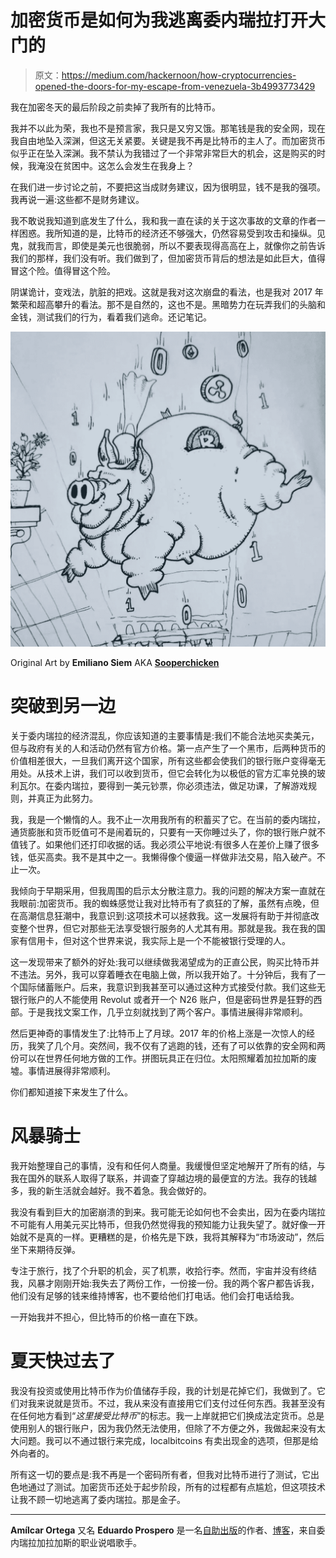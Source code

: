 # 加密货币是如何为我逃离委内瑞拉打开大门的

> 原文：<https://medium.com/hackernoon/how-cryptocurrencies-opened-the-doors-for-my-escape-from-venezuela-3b4993773429>

我在加密冬天的最后阶段之前卖掉了我所有的比特币。

我并不以此为荣，我也不是预言家，我只是又穷又饿。那笔钱是我的安全网，现在我自由地坠入深渊，但这无关紧要。关键是我不再是比特币的主人了。而加密货币似乎正在坠入深渊。我不禁认为我错过了一个非常非常巨大的机会，这是购买的时候，我淹没在贫困中。这怎么会发生在我身上？

在我们进一步讨论之前，不要把这当成财务建议，因为很明显，钱不是我的强项。我再说一遍:这些都不是财务建议。

我不敢说我知道到底发生了什么，我和我一直在读的关于这次事故的文章的作者一样困惑。我所知道的是，比特币的经济还不够强大，仍然容易受到攻击和操纵。见鬼，就我而言，即使是美元也很脆弱，所以不要表现得高高在上，就像你之前告诉我们的那样，我们没有听。我们做到了，但加密货币背后的想法是如此巨大，值得冒这个险。值得冒这个险。

阴谋诡计，变戏法，肮脏的把戏。这就是我对这次崩盘的看法，也是我对 2017 年繁荣和超高攀升的看法。那不是自然的，这也不是。黑暗势力在玩弄我们的头脑和金钱，测试我们的行为，看着我们逃命。还记笔记。

![](img/db4ef4984673c46574050933b61caa05.png)

Original Art by **Emiliano Siem** AKA [**Sooperchicken**](https://www.instagram.com/sooperchicken/)

# 突破到另一边

关于委内瑞拉的经济混乱，你应该知道的主要事情是:我们不能合法地买卖美元，但与政府有关的人和活动仍然有官方价格。第一点产生了一个黑市，后两种货币的价值相差很大，一旦我们离开这个国家，所有这些都会使我们的银行账户变得毫无用处。从技术上讲，我们可以收到货币，但它会转化为以极低的官方汇率兑换的玻利瓦尔。在委内瑞拉，要得到一美元钞票，你必须违法，做足功课，了解游戏规则，并真正为此努力。

我，我是一个懒惰的人。我不止一次用我所有的积蓄买了它。在当前的委内瑞拉，通货膨胀和货币贬值可不是闹着玩的，只要有一天你睡过头了，你的银行账户就不值钱了。如果他们还打印收据的话。我必须公平地说:有很多人在差价上赚了很多钱，低买高卖。我不是其中之一。我懒得像个傻逼一样做非法交易，陷入破产。不止一次。

我倾向于早期采用，但我周围的启示太分散注意力。我的问题的解决方案一直就在我眼前:加密货币。我的蜘蛛感觉让我对比特币有了疯狂的了解，虽然有点晚，但在高潮信息狂潮中，我意识到:这项技术可以拯救我。这一发展将有助于并彻底改变整个世界，但它对那些无法享受银行服务的人尤其有用。那就是我。我在我的国家有信用卡，但对这个世界来说，我实际上是一个不能被银行受理的人。

这一发现带来了额外的好处:我可以继续做我渴望成为的正直公民，购买比特币并不违法。另外，我可以穿着睡衣在电脑上做，所以我开始了。十分钟后，我有了一个国际储蓄账户。后来，我意识到我甚至可以通过这种方式接受付款。我们这些无银行账户的人不能使用 Revolut 或者开一个 N26 账户，但是密码世界是狂野的西部。于是我找文案工作，几乎立刻就找到了两个客户。事情进展得非常顺利。

然后更神奇的事情发生了:比特币上了月球。2017 年的价格上涨是一次惊人的经历，我笑了几个月。突然间，我不仅有了逃跑的钱，还有了可以依靠的安全网和两份可以在世界任何地方做的工作。拼图玩具正在归位。太阳照耀着加拉加斯的废墟。事情进展得非常顺利。

你们都知道接下来发生了什么。

# 风暴骑士

我开始整理自己的事情，没有和任何人商量。我缓慢但坚定地解开了所有的结，与我在国外的联系人取得了联系，并调查了穿越边境的最便宜的方法。我存的钱越多，我的新生活就会越好。我不着急。我会做好的。

我没有看到巨大的加密崩溃的到来。我可能无论如何也不会卖出，因为在委内瑞拉不可能有人用美元买比特币，但我仍然觉得我的预知能力让我失望了。就好像一开始就不是真的一样。更糟糕的是，价格先是下跌，我将其解释为“市场波动”，然后坐下来期待反弹。

专注于旅行，找了个升职的机会，买了机票，收拾行李。然而，宇宙并没有终结我，风暴才刚刚开始:我失去了两份工作，一份接一份。我的两个客户都告诉我，他们没有足够的钱来维持博客，也不要给他们打电话。他们会打电话给我。

一开始我并不担心，但比特币的价格一直在下跌。

# 夏天快过去了

我没有投资或使用比特币作为价值储存手段，我的计划是花掉它们，我做到了。它们对我来说就是货币。不过，我从来没有直接用它们支付过任何东西。我甚至没有在任何地方看到“*这里接受比特币*”的标志。我一上岸就把它们换成法定货币。总是使用别人的银行账户，因为我仍然无法使用，但除了不方便之外，我做起来没有太大问题。我可以不通过银行来完成，localbitcoins 有卖出现金的选项，但那是给外向者的。

所有这一切的要点是:我不再是一个密码所有者，但我对比特币进行了测试，它出色地通过了测试。加密货币还处于起步阶段，所有的过程都有点尴尬，但这项技术让我不顾一切地逃离了委内瑞拉。那是金子。

***************************************

**Amílcar Ortega** 又名 **Eduardo Prospero** 是一名[自助出版](https://mybook.to/LaTormenta)的作者、[博客](https://samplesandexamples.wordpress.com/)，来自委内瑞拉加拉加斯的职业说唱歌手。